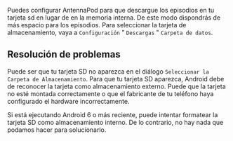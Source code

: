 Puedes configurar AntennaPod para que descargue los episodios en tu tarjeta sd en lugar de en la memoria interna. De este modo dispondrás de más espacio para los episodios. Para seleccionar la tarjeta de almacenamiento, vaya a `Configuración` " `Descargas` " `Carpeta de datos`.

## Resolución de problemas

Puede ser que tu tarjeta SD no aparezca en el diálogo `Seleccionar la Carpeta de Almacenamiento`. Para que tu tarjeta SD aparezca, Android debe de reconocer la tarjeta como almacenamiento externo. Puede que la tarjeta no esté montada correctamente o que el fabricante de tu teléfono haya configurado el hardware incorrectamente.

Si está ejecutando Android 6 o más reciente, puede intentar formatear la tarjeta SD como almacenamiento interno. De lo contrario, no hay nada que podamos hacer para solucionarlo.
